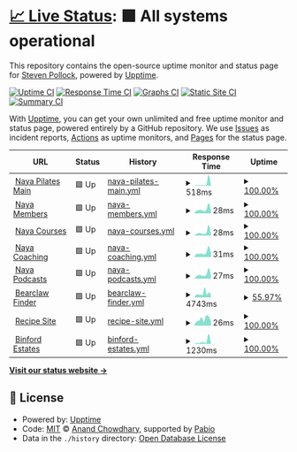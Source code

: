 # [📈 Live Status](https://jacksonp2008.github.io/nayauptime): <!--live status--> **🟩 All systems operational**

This repository contains the open-source uptime monitor and status page for [Steven Pollock](https://jacksonp2008.github.io/nayauptime), powered by [Upptime](https://github.com/nayauptime/nayauptime).

[![Uptime CI](https://github.com/jacksonp2008/nayauptime/workflows/Uptime%20CI/badge.svg)](https://github.com/jacksonp2008/nayauptime/actions?query=workflow%3A%22Uptime+CI%22)
[![Response Time CI](https://github.com/jacksonp2008/nayauptime/workflows/Response%20Time%20CI/badge.svg)](https://github.com/jacksonp2008/nayauptime/actions?query=workflow%3A%22Response+Time+CI%22)
[![Graphs CI](https://github.com/jacksonp2008/nayauptime/workflows/Graphs%20CI/badge.svg)](https://github.com/jacksonp2008/nayauptime/actions?query=workflow%3A%22Graphs+CI%22)
[![Static Site CI](https://github.com/jacksonp2008/nayauptime/workflows/Static%20Site%20CI/badge.svg)](https://github.com/jacksonp2008/nayauptime/actions?query=workflow%3A%22Static+Site+CI%22)
[![Summary CI](https://github.com/jacksonp2008/nayauptime/workflows/Summary%20CI/badge.svg)](https://github.com/jacksonp2008/nayauptime/actions?query=workflow%3A%22Summary+CI%22)

With [Upptime](https://nayauptime.js.org), you can get your own unlimited and free uptime monitor and status page, powered entirely by a GitHub repository. We use [Issues](https://github.com/jacksonp2008/nayauptime/issues) as incident reports, [Actions](https://github.com/jacksonp2008/nayauptime/actions) as uptime monitors, and [Pages](https://jacksonp2008.github.io/nayauptime) for the status page.

<!--start: status pages-->
<!-- This summary is generated by Upptime (https://github.com/upptime/upptime) -->
<!-- Do not edit this manually, your changes will be overwritten -->
<!-- prettier-ignore -->
| URL | Status | History | Response Time | Uptime |
| --- | ------ | ------- | ------------- | ------ |
| <img alt="" src="https://icons.duckduckgo.com/ip3/nayapilates.com.ico" height="13"> [Naya Pilates Main](https://nayapilates.com/) | 🟩 Up | [naya-pilates-main.yml](https://github.com/jacksonp2008/nayauptime/commits/HEAD/history/naya-pilates-main.yml) | <details><summary><img alt="Response time graph" src="./graphs/naya-pilates-main/response-time-week.png" height="20"> 518ms</summary><br><a href="https://jacksonp2008.github.io/nayauptime/history/naya-pilates-main"><img alt="Response time 338" src="https://img.shields.io/endpoint?url=https%3A%2F%2Fraw.githubusercontent.com%2Fjacksonp2008%2Fnayauptime%2FHEAD%2Fapi%2Fnaya-pilates-main%2Fresponse-time.json"></a><br><a href="https://jacksonp2008.github.io/nayauptime/history/naya-pilates-main"><img alt="24-hour response time 151" src="https://img.shields.io/endpoint?url=https%3A%2F%2Fraw.githubusercontent.com%2Fjacksonp2008%2Fnayauptime%2FHEAD%2Fapi%2Fnaya-pilates-main%2Fresponse-time-day.json"></a><br><a href="https://jacksonp2008.github.io/nayauptime/history/naya-pilates-main"><img alt="7-day response time 518" src="https://img.shields.io/endpoint?url=https%3A%2F%2Fraw.githubusercontent.com%2Fjacksonp2008%2Fnayauptime%2FHEAD%2Fapi%2Fnaya-pilates-main%2Fresponse-time-week.json"></a><br><a href="https://jacksonp2008.github.io/nayauptime/history/naya-pilates-main"><img alt="30-day response time 485" src="https://img.shields.io/endpoint?url=https%3A%2F%2Fraw.githubusercontent.com%2Fjacksonp2008%2Fnayauptime%2FHEAD%2Fapi%2Fnaya-pilates-main%2Fresponse-time-month.json"></a><br><a href="https://jacksonp2008.github.io/nayauptime/history/naya-pilates-main"><img alt="1-year response time 338" src="https://img.shields.io/endpoint?url=https%3A%2F%2Fraw.githubusercontent.com%2Fjacksonp2008%2Fnayauptime%2FHEAD%2Fapi%2Fnaya-pilates-main%2Fresponse-time-year.json"></a></details> | <details><summary><a href="https://jacksonp2008.github.io/nayauptime/history/naya-pilates-main">100.00%</a></summary><a href="https://jacksonp2008.github.io/nayauptime/history/naya-pilates-main"><img alt="All-time uptime 99.98%" src="https://img.shields.io/endpoint?url=https%3A%2F%2Fraw.githubusercontent.com%2Fjacksonp2008%2Fnayauptime%2FHEAD%2Fapi%2Fnaya-pilates-main%2Fuptime.json"></a><br><a href="https://jacksonp2008.github.io/nayauptime/history/naya-pilates-main"><img alt="24-hour uptime 100.00%" src="https://img.shields.io/endpoint?url=https%3A%2F%2Fraw.githubusercontent.com%2Fjacksonp2008%2Fnayauptime%2FHEAD%2Fapi%2Fnaya-pilates-main%2Fuptime-day.json"></a><br><a href="https://jacksonp2008.github.io/nayauptime/history/naya-pilates-main"><img alt="7-day uptime 100.00%" src="https://img.shields.io/endpoint?url=https%3A%2F%2Fraw.githubusercontent.com%2Fjacksonp2008%2Fnayauptime%2FHEAD%2Fapi%2Fnaya-pilates-main%2Fuptime-week.json"></a><br><a href="https://jacksonp2008.github.io/nayauptime/history/naya-pilates-main"><img alt="30-day uptime 99.91%" src="https://img.shields.io/endpoint?url=https%3A%2F%2Fraw.githubusercontent.com%2Fjacksonp2008%2Fnayauptime%2FHEAD%2Fapi%2Fnaya-pilates-main%2Fuptime-month.json"></a><br><a href="https://jacksonp2008.github.io/nayauptime/history/naya-pilates-main"><img alt="1-year uptime 99.98%" src="https://img.shields.io/endpoint?url=https%3A%2F%2Fraw.githubusercontent.com%2Fjacksonp2008%2Fnayauptime%2FHEAD%2Fapi%2Fnaya-pilates-main%2Fuptime-year.json"></a></details>
| <img alt="" src="https://icons.duckduckgo.com/ip3/nayapilates.com.ico" height="13"> [Naya Members](https://nayapilates.com/memberships/) | 🟩 Up | [naya-members.yml](https://github.com/jacksonp2008/nayauptime/commits/HEAD/history/naya-members.yml) | <details><summary><img alt="Response time graph" src="./graphs/naya-members/response-time-week.png" height="20"> 28ms</summary><br><a href="https://jacksonp2008.github.io/nayauptime/history/naya-members"><img alt="Response time 426" src="https://img.shields.io/endpoint?url=https%3A%2F%2Fraw.githubusercontent.com%2Fjacksonp2008%2Fnayauptime%2FHEAD%2Fapi%2Fnaya-members%2Fresponse-time.json"></a><br><a href="https://jacksonp2008.github.io/nayauptime/history/naya-members"><img alt="24-hour response time 22" src="https://img.shields.io/endpoint?url=https%3A%2F%2Fraw.githubusercontent.com%2Fjacksonp2008%2Fnayauptime%2FHEAD%2Fapi%2Fnaya-members%2Fresponse-time-day.json"></a><br><a href="https://jacksonp2008.github.io/nayauptime/history/naya-members"><img alt="7-day response time 28" src="https://img.shields.io/endpoint?url=https%3A%2F%2Fraw.githubusercontent.com%2Fjacksonp2008%2Fnayauptime%2FHEAD%2Fapi%2Fnaya-members%2Fresponse-time-week.json"></a><br><a href="https://jacksonp2008.github.io/nayauptime/history/naya-members"><img alt="30-day response time 272" src="https://img.shields.io/endpoint?url=https%3A%2F%2Fraw.githubusercontent.com%2Fjacksonp2008%2Fnayauptime%2FHEAD%2Fapi%2Fnaya-members%2Fresponse-time-month.json"></a><br><a href="https://jacksonp2008.github.io/nayauptime/history/naya-members"><img alt="1-year response time 426" src="https://img.shields.io/endpoint?url=https%3A%2F%2Fraw.githubusercontent.com%2Fjacksonp2008%2Fnayauptime%2FHEAD%2Fapi%2Fnaya-members%2Fresponse-time-year.json"></a></details> | <details><summary><a href="https://jacksonp2008.github.io/nayauptime/history/naya-members">100.00%</a></summary><a href="https://jacksonp2008.github.io/nayauptime/history/naya-members"><img alt="All-time uptime 100.00%" src="https://img.shields.io/endpoint?url=https%3A%2F%2Fraw.githubusercontent.com%2Fjacksonp2008%2Fnayauptime%2FHEAD%2Fapi%2Fnaya-members%2Fuptime.json"></a><br><a href="https://jacksonp2008.github.io/nayauptime/history/naya-members"><img alt="24-hour uptime 100.00%" src="https://img.shields.io/endpoint?url=https%3A%2F%2Fraw.githubusercontent.com%2Fjacksonp2008%2Fnayauptime%2FHEAD%2Fapi%2Fnaya-members%2Fuptime-day.json"></a><br><a href="https://jacksonp2008.github.io/nayauptime/history/naya-members"><img alt="7-day uptime 100.00%" src="https://img.shields.io/endpoint?url=https%3A%2F%2Fraw.githubusercontent.com%2Fjacksonp2008%2Fnayauptime%2FHEAD%2Fapi%2Fnaya-members%2Fuptime-week.json"></a><br><a href="https://jacksonp2008.github.io/nayauptime/history/naya-members"><img alt="30-day uptime 100.00%" src="https://img.shields.io/endpoint?url=https%3A%2F%2Fraw.githubusercontent.com%2Fjacksonp2008%2Fnayauptime%2FHEAD%2Fapi%2Fnaya-members%2Fuptime-month.json"></a><br><a href="https://jacksonp2008.github.io/nayauptime/history/naya-members"><img alt="1-year uptime 100.00%" src="https://img.shields.io/endpoint?url=https%3A%2F%2Fraw.githubusercontent.com%2Fjacksonp2008%2Fnayauptime%2FHEAD%2Fapi%2Fnaya-members%2Fuptime-year.json"></a></details>
| <img alt="" src="https://icons.duckduckgo.com/ip3/nayapilates.com.ico" height="13"> [Naya Courses](https://nayapilates.com/courses/) | 🟩 Up | [naya-courses.yml](https://github.com/jacksonp2008/nayauptime/commits/HEAD/history/naya-courses.yml) | <details><summary><img alt="Response time graph" src="./graphs/naya-courses/response-time-week.png" height="20"> 28ms</summary><br><a href="https://jacksonp2008.github.io/nayauptime/history/naya-courses"><img alt="Response time 318" src="https://img.shields.io/endpoint?url=https%3A%2F%2Fraw.githubusercontent.com%2Fjacksonp2008%2Fnayauptime%2FHEAD%2Fapi%2Fnaya-courses%2Fresponse-time.json"></a><br><a href="https://jacksonp2008.github.io/nayauptime/history/naya-courses"><img alt="24-hour response time 19" src="https://img.shields.io/endpoint?url=https%3A%2F%2Fraw.githubusercontent.com%2Fjacksonp2008%2Fnayauptime%2FHEAD%2Fapi%2Fnaya-courses%2Fresponse-time-day.json"></a><br><a href="https://jacksonp2008.github.io/nayauptime/history/naya-courses"><img alt="7-day response time 28" src="https://img.shields.io/endpoint?url=https%3A%2F%2Fraw.githubusercontent.com%2Fjacksonp2008%2Fnayauptime%2FHEAD%2Fapi%2Fnaya-courses%2Fresponse-time-week.json"></a><br><a href="https://jacksonp2008.github.io/nayauptime/history/naya-courses"><img alt="30-day response time 449" src="https://img.shields.io/endpoint?url=https%3A%2F%2Fraw.githubusercontent.com%2Fjacksonp2008%2Fnayauptime%2FHEAD%2Fapi%2Fnaya-courses%2Fresponse-time-month.json"></a><br><a href="https://jacksonp2008.github.io/nayauptime/history/naya-courses"><img alt="1-year response time 318" src="https://img.shields.io/endpoint?url=https%3A%2F%2Fraw.githubusercontent.com%2Fjacksonp2008%2Fnayauptime%2FHEAD%2Fapi%2Fnaya-courses%2Fresponse-time-year.json"></a></details> | <details><summary><a href="https://jacksonp2008.github.io/nayauptime/history/naya-courses">100.00%</a></summary><a href="https://jacksonp2008.github.io/nayauptime/history/naya-courses"><img alt="All-time uptime 100.00%" src="https://img.shields.io/endpoint?url=https%3A%2F%2Fraw.githubusercontent.com%2Fjacksonp2008%2Fnayauptime%2FHEAD%2Fapi%2Fnaya-courses%2Fuptime.json"></a><br><a href="https://jacksonp2008.github.io/nayauptime/history/naya-courses"><img alt="24-hour uptime 100.00%" src="https://img.shields.io/endpoint?url=https%3A%2F%2Fraw.githubusercontent.com%2Fjacksonp2008%2Fnayauptime%2FHEAD%2Fapi%2Fnaya-courses%2Fuptime-day.json"></a><br><a href="https://jacksonp2008.github.io/nayauptime/history/naya-courses"><img alt="7-day uptime 100.00%" src="https://img.shields.io/endpoint?url=https%3A%2F%2Fraw.githubusercontent.com%2Fjacksonp2008%2Fnayauptime%2FHEAD%2Fapi%2Fnaya-courses%2Fuptime-week.json"></a><br><a href="https://jacksonp2008.github.io/nayauptime/history/naya-courses"><img alt="30-day uptime 100.00%" src="https://img.shields.io/endpoint?url=https%3A%2F%2Fraw.githubusercontent.com%2Fjacksonp2008%2Fnayauptime%2FHEAD%2Fapi%2Fnaya-courses%2Fuptime-month.json"></a><br><a href="https://jacksonp2008.github.io/nayauptime/history/naya-courses"><img alt="1-year uptime 100.00%" src="https://img.shields.io/endpoint?url=https%3A%2F%2Fraw.githubusercontent.com%2Fjacksonp2008%2Fnayauptime%2FHEAD%2Fapi%2Fnaya-courses%2Fuptime-year.json"></a></details>
| <img alt="" src="https://icons.duckduckgo.com/ip3/nayapilates.com.ico" height="13"> [Naya Coaching](https://nayapilates.com/coaching/) | 🟩 Up | [naya-coaching.yml](https://github.com/jacksonp2008/nayauptime/commits/HEAD/history/naya-coaching.yml) | <details><summary><img alt="Response time graph" src="./graphs/naya-coaching/response-time-week.png" height="20"> 31ms</summary><br><a href="https://jacksonp2008.github.io/nayauptime/history/naya-coaching"><img alt="Response time 247" src="https://img.shields.io/endpoint?url=https%3A%2F%2Fraw.githubusercontent.com%2Fjacksonp2008%2Fnayauptime%2FHEAD%2Fapi%2Fnaya-coaching%2Fresponse-time.json"></a><br><a href="https://jacksonp2008.github.io/nayauptime/history/naya-coaching"><img alt="24-hour response time 19" src="https://img.shields.io/endpoint?url=https%3A%2F%2Fraw.githubusercontent.com%2Fjacksonp2008%2Fnayauptime%2FHEAD%2Fapi%2Fnaya-coaching%2Fresponse-time-day.json"></a><br><a href="https://jacksonp2008.github.io/nayauptime/history/naya-coaching"><img alt="7-day response time 31" src="https://img.shields.io/endpoint?url=https%3A%2F%2Fraw.githubusercontent.com%2Fjacksonp2008%2Fnayauptime%2FHEAD%2Fapi%2Fnaya-coaching%2Fresponse-time-week.json"></a><br><a href="https://jacksonp2008.github.io/nayauptime/history/naya-coaching"><img alt="30-day response time 124" src="https://img.shields.io/endpoint?url=https%3A%2F%2Fraw.githubusercontent.com%2Fjacksonp2008%2Fnayauptime%2FHEAD%2Fapi%2Fnaya-coaching%2Fresponse-time-month.json"></a><br><a href="https://jacksonp2008.github.io/nayauptime/history/naya-coaching"><img alt="1-year response time 247" src="https://img.shields.io/endpoint?url=https%3A%2F%2Fraw.githubusercontent.com%2Fjacksonp2008%2Fnayauptime%2FHEAD%2Fapi%2Fnaya-coaching%2Fresponse-time-year.json"></a></details> | <details><summary><a href="https://jacksonp2008.github.io/nayauptime/history/naya-coaching">100.00%</a></summary><a href="https://jacksonp2008.github.io/nayauptime/history/naya-coaching"><img alt="All-time uptime 100.00%" src="https://img.shields.io/endpoint?url=https%3A%2F%2Fraw.githubusercontent.com%2Fjacksonp2008%2Fnayauptime%2FHEAD%2Fapi%2Fnaya-coaching%2Fuptime.json"></a><br><a href="https://jacksonp2008.github.io/nayauptime/history/naya-coaching"><img alt="24-hour uptime 100.00%" src="https://img.shields.io/endpoint?url=https%3A%2F%2Fraw.githubusercontent.com%2Fjacksonp2008%2Fnayauptime%2FHEAD%2Fapi%2Fnaya-coaching%2Fuptime-day.json"></a><br><a href="https://jacksonp2008.github.io/nayauptime/history/naya-coaching"><img alt="7-day uptime 100.00%" src="https://img.shields.io/endpoint?url=https%3A%2F%2Fraw.githubusercontent.com%2Fjacksonp2008%2Fnayauptime%2FHEAD%2Fapi%2Fnaya-coaching%2Fuptime-week.json"></a><br><a href="https://jacksonp2008.github.io/nayauptime/history/naya-coaching"><img alt="30-day uptime 100.00%" src="https://img.shields.io/endpoint?url=https%3A%2F%2Fraw.githubusercontent.com%2Fjacksonp2008%2Fnayauptime%2FHEAD%2Fapi%2Fnaya-coaching%2Fuptime-month.json"></a><br><a href="https://jacksonp2008.github.io/nayauptime/history/naya-coaching"><img alt="1-year uptime 100.00%" src="https://img.shields.io/endpoint?url=https%3A%2F%2Fraw.githubusercontent.com%2Fjacksonp2008%2Fnayauptime%2FHEAD%2Fapi%2Fnaya-coaching%2Fuptime-year.json"></a></details>
| <img alt="" src="https://icons.duckduckgo.com/ip3/nayapilates.com.ico" height="13"> [Naya Podcasts](https://nayapilates.com/podcasts/) | 🟩 Up | [naya-podcasts.yml](https://github.com/jacksonp2008/nayauptime/commits/HEAD/history/naya-podcasts.yml) | <details><summary><img alt="Response time graph" src="./graphs/naya-podcasts/response-time-week.png" height="20"> 27ms</summary><br><a href="https://jacksonp2008.github.io/nayauptime/history/naya-podcasts"><img alt="Response time 244" src="https://img.shields.io/endpoint?url=https%3A%2F%2Fraw.githubusercontent.com%2Fjacksonp2008%2Fnayauptime%2FHEAD%2Fapi%2Fnaya-podcasts%2Fresponse-time.json"></a><br><a href="https://jacksonp2008.github.io/nayauptime/history/naya-podcasts"><img alt="24-hour response time 28" src="https://img.shields.io/endpoint?url=https%3A%2F%2Fraw.githubusercontent.com%2Fjacksonp2008%2Fnayauptime%2FHEAD%2Fapi%2Fnaya-podcasts%2Fresponse-time-day.json"></a><br><a href="https://jacksonp2008.github.io/nayauptime/history/naya-podcasts"><img alt="7-day response time 27" src="https://img.shields.io/endpoint?url=https%3A%2F%2Fraw.githubusercontent.com%2Fjacksonp2008%2Fnayauptime%2FHEAD%2Fapi%2Fnaya-podcasts%2Fresponse-time-week.json"></a><br><a href="https://jacksonp2008.github.io/nayauptime/history/naya-podcasts"><img alt="30-day response time 313" src="https://img.shields.io/endpoint?url=https%3A%2F%2Fraw.githubusercontent.com%2Fjacksonp2008%2Fnayauptime%2FHEAD%2Fapi%2Fnaya-podcasts%2Fresponse-time-month.json"></a><br><a href="https://jacksonp2008.github.io/nayauptime/history/naya-podcasts"><img alt="1-year response time 244" src="https://img.shields.io/endpoint?url=https%3A%2F%2Fraw.githubusercontent.com%2Fjacksonp2008%2Fnayauptime%2FHEAD%2Fapi%2Fnaya-podcasts%2Fresponse-time-year.json"></a></details> | <details><summary><a href="https://jacksonp2008.github.io/nayauptime/history/naya-podcasts">100.00%</a></summary><a href="https://jacksonp2008.github.io/nayauptime/history/naya-podcasts"><img alt="All-time uptime 100.00%" src="https://img.shields.io/endpoint?url=https%3A%2F%2Fraw.githubusercontent.com%2Fjacksonp2008%2Fnayauptime%2FHEAD%2Fapi%2Fnaya-podcasts%2Fuptime.json"></a><br><a href="https://jacksonp2008.github.io/nayauptime/history/naya-podcasts"><img alt="24-hour uptime 100.00%" src="https://img.shields.io/endpoint?url=https%3A%2F%2Fraw.githubusercontent.com%2Fjacksonp2008%2Fnayauptime%2FHEAD%2Fapi%2Fnaya-podcasts%2Fuptime-day.json"></a><br><a href="https://jacksonp2008.github.io/nayauptime/history/naya-podcasts"><img alt="7-day uptime 100.00%" src="https://img.shields.io/endpoint?url=https%3A%2F%2Fraw.githubusercontent.com%2Fjacksonp2008%2Fnayauptime%2FHEAD%2Fapi%2Fnaya-podcasts%2Fuptime-week.json"></a><br><a href="https://jacksonp2008.github.io/nayauptime/history/naya-podcasts"><img alt="30-day uptime 100.00%" src="https://img.shields.io/endpoint?url=https%3A%2F%2Fraw.githubusercontent.com%2Fjacksonp2008%2Fnayauptime%2FHEAD%2Fapi%2Fnaya-podcasts%2Fuptime-month.json"></a><br><a href="https://jacksonp2008.github.io/nayauptime/history/naya-podcasts"><img alt="1-year uptime 100.00%" src="https://img.shields.io/endpoint?url=https%3A%2F%2Fraw.githubusercontent.com%2Fjacksonp2008%2Fnayauptime%2FHEAD%2Fapi%2Fnaya-podcasts%2Fuptime-year.json"></a></details>
| <img alt="" src="https://icons.duckduckgo.com/ip3/movewith.site.ico" height="13"> [Bearclaw Finder](https://movewith.site/bearclaws/) | 🟩 Up | [bearclaw-finder.yml](https://github.com/jacksonp2008/nayauptime/commits/HEAD/history/bearclaw-finder.yml) | <details><summary><img alt="Response time graph" src="./graphs/bearclaw-finder/response-time-week.png" height="20"> 4743ms</summary><br><a href="https://jacksonp2008.github.io/nayauptime/history/bearclaw-finder"><img alt="Response time 2270" src="https://img.shields.io/endpoint?url=https%3A%2F%2Fraw.githubusercontent.com%2Fjacksonp2008%2Fnayauptime%2FHEAD%2Fapi%2Fbearclaw-finder%2Fresponse-time.json"></a><br><a href="https://jacksonp2008.github.io/nayauptime/history/bearclaw-finder"><img alt="24-hour response time 3514" src="https://img.shields.io/endpoint?url=https%3A%2F%2Fraw.githubusercontent.com%2Fjacksonp2008%2Fnayauptime%2FHEAD%2Fapi%2Fbearclaw-finder%2Fresponse-time-day.json"></a><br><a href="https://jacksonp2008.github.io/nayauptime/history/bearclaw-finder"><img alt="7-day response time 4743" src="https://img.shields.io/endpoint?url=https%3A%2F%2Fraw.githubusercontent.com%2Fjacksonp2008%2Fnayauptime%2FHEAD%2Fapi%2Fbearclaw-finder%2Fresponse-time-week.json"></a><br><a href="https://jacksonp2008.github.io/nayauptime/history/bearclaw-finder"><img alt="30-day response time 3586" src="https://img.shields.io/endpoint?url=https%3A%2F%2Fraw.githubusercontent.com%2Fjacksonp2008%2Fnayauptime%2FHEAD%2Fapi%2Fbearclaw-finder%2Fresponse-time-month.json"></a><br><a href="https://jacksonp2008.github.io/nayauptime/history/bearclaw-finder"><img alt="1-year response time 2270" src="https://img.shields.io/endpoint?url=https%3A%2F%2Fraw.githubusercontent.com%2Fjacksonp2008%2Fnayauptime%2FHEAD%2Fapi%2Fbearclaw-finder%2Fresponse-time-year.json"></a></details> | <details><summary><a href="https://jacksonp2008.github.io/nayauptime/history/bearclaw-finder">55.97%</a></summary><a href="https://jacksonp2008.github.io/nayauptime/history/bearclaw-finder"><img alt="All-time uptime 89.75%" src="https://img.shields.io/endpoint?url=https%3A%2F%2Fraw.githubusercontent.com%2Fjacksonp2008%2Fnayauptime%2FHEAD%2Fapi%2Fbearclaw-finder%2Fuptime.json"></a><br><a href="https://jacksonp2008.github.io/nayauptime/history/bearclaw-finder"><img alt="24-hour uptime 100.00%" src="https://img.shields.io/endpoint?url=https%3A%2F%2Fraw.githubusercontent.com%2Fjacksonp2008%2Fnayauptime%2FHEAD%2Fapi%2Fbearclaw-finder%2Fuptime-day.json"></a><br><a href="https://jacksonp2008.github.io/nayauptime/history/bearclaw-finder"><img alt="7-day uptime 55.97%" src="https://img.shields.io/endpoint?url=https%3A%2F%2Fraw.githubusercontent.com%2Fjacksonp2008%2Fnayauptime%2FHEAD%2Fapi%2Fbearclaw-finder%2Fuptime-week.json"></a><br><a href="https://jacksonp2008.github.io/nayauptime/history/bearclaw-finder"><img alt="30-day uptime 56.99%" src="https://img.shields.io/endpoint?url=https%3A%2F%2Fraw.githubusercontent.com%2Fjacksonp2008%2Fnayauptime%2FHEAD%2Fapi%2Fbearclaw-finder%2Fuptime-month.json"></a><br><a href="https://jacksonp2008.github.io/nayauptime/history/bearclaw-finder"><img alt="1-year uptime 89.75%" src="https://img.shields.io/endpoint?url=https%3A%2F%2Fraw.githubusercontent.com%2Fjacksonp2008%2Fnayauptime%2FHEAD%2Fapi%2Fbearclaw-finder%2Fuptime-year.json"></a></details>
| <img alt="" src="https://icons.duckduckgo.com/ip3/movewith.site.ico" height="13"> [Recipe Site](https://movewith.site/imhungry/) | 🟩 Up | [recipe-site.yml](https://github.com/jacksonp2008/nayauptime/commits/HEAD/history/recipe-site.yml) | <details><summary><img alt="Response time graph" src="./graphs/recipe-site/response-time-week.png" height="20"> 26ms</summary><br><a href="https://jacksonp2008.github.io/nayauptime/history/recipe-site"><img alt="Response time 243" src="https://img.shields.io/endpoint?url=https%3A%2F%2Fraw.githubusercontent.com%2Fjacksonp2008%2Fnayauptime%2FHEAD%2Fapi%2Frecipe-site%2Fresponse-time.json"></a><br><a href="https://jacksonp2008.github.io/nayauptime/history/recipe-site"><img alt="24-hour response time 19" src="https://img.shields.io/endpoint?url=https%3A%2F%2Fraw.githubusercontent.com%2Fjacksonp2008%2Fnayauptime%2FHEAD%2Fapi%2Frecipe-site%2Fresponse-time-day.json"></a><br><a href="https://jacksonp2008.github.io/nayauptime/history/recipe-site"><img alt="7-day response time 26" src="https://img.shields.io/endpoint?url=https%3A%2F%2Fraw.githubusercontent.com%2Fjacksonp2008%2Fnayauptime%2FHEAD%2Fapi%2Frecipe-site%2Fresponse-time-week.json"></a><br><a href="https://jacksonp2008.github.io/nayauptime/history/recipe-site"><img alt="30-day response time 222" src="https://img.shields.io/endpoint?url=https%3A%2F%2Fraw.githubusercontent.com%2Fjacksonp2008%2Fnayauptime%2FHEAD%2Fapi%2Frecipe-site%2Fresponse-time-month.json"></a><br><a href="https://jacksonp2008.github.io/nayauptime/history/recipe-site"><img alt="1-year response time 243" src="https://img.shields.io/endpoint?url=https%3A%2F%2Fraw.githubusercontent.com%2Fjacksonp2008%2Fnayauptime%2FHEAD%2Fapi%2Frecipe-site%2Fresponse-time-year.json"></a></details> | <details><summary><a href="https://jacksonp2008.github.io/nayauptime/history/recipe-site">100.00%</a></summary><a href="https://jacksonp2008.github.io/nayauptime/history/recipe-site"><img alt="All-time uptime 100.00%" src="https://img.shields.io/endpoint?url=https%3A%2F%2Fraw.githubusercontent.com%2Fjacksonp2008%2Fnayauptime%2FHEAD%2Fapi%2Frecipe-site%2Fuptime.json"></a><br><a href="https://jacksonp2008.github.io/nayauptime/history/recipe-site"><img alt="24-hour uptime 100.00%" src="https://img.shields.io/endpoint?url=https%3A%2F%2Fraw.githubusercontent.com%2Fjacksonp2008%2Fnayauptime%2FHEAD%2Fapi%2Frecipe-site%2Fuptime-day.json"></a><br><a href="https://jacksonp2008.github.io/nayauptime/history/recipe-site"><img alt="7-day uptime 100.00%" src="https://img.shields.io/endpoint?url=https%3A%2F%2Fraw.githubusercontent.com%2Fjacksonp2008%2Fnayauptime%2FHEAD%2Fapi%2Frecipe-site%2Fuptime-week.json"></a><br><a href="https://jacksonp2008.github.io/nayauptime/history/recipe-site"><img alt="30-day uptime 100.00%" src="https://img.shields.io/endpoint?url=https%3A%2F%2Fraw.githubusercontent.com%2Fjacksonp2008%2Fnayauptime%2FHEAD%2Fapi%2Frecipe-site%2Fuptime-month.json"></a><br><a href="https://jacksonp2008.github.io/nayauptime/history/recipe-site"><img alt="1-year uptime 100.00%" src="https://img.shields.io/endpoint?url=https%3A%2F%2Fraw.githubusercontent.com%2Fjacksonp2008%2Fnayauptime%2FHEAD%2Fapi%2Frecipe-site%2Fuptime-year.json"></a></details>
| <img alt="" src="https://icons.duckduckgo.com/ip3/www.movewith.site.ico" height="13"> [Binford Estates](https://www.movewith.site/binford/) | 🟩 Up | [binford-estates.yml](https://github.com/jacksonp2008/nayauptime/commits/HEAD/history/binford-estates.yml) | <details><summary><img alt="Response time graph" src="./graphs/binford-estates/response-time-week.png" height="20"> 1230ms</summary><br><a href="https://jacksonp2008.github.io/nayauptime/history/binford-estates"><img alt="Response time 602" src="https://img.shields.io/endpoint?url=https%3A%2F%2Fraw.githubusercontent.com%2Fjacksonp2008%2Fnayauptime%2FHEAD%2Fapi%2Fbinford-estates%2Fresponse-time.json"></a><br><a href="https://jacksonp2008.github.io/nayauptime/history/binford-estates"><img alt="24-hour response time 811" src="https://img.shields.io/endpoint?url=https%3A%2F%2Fraw.githubusercontent.com%2Fjacksonp2008%2Fnayauptime%2FHEAD%2Fapi%2Fbinford-estates%2Fresponse-time-day.json"></a><br><a href="https://jacksonp2008.github.io/nayauptime/history/binford-estates"><img alt="7-day response time 1230" src="https://img.shields.io/endpoint?url=https%3A%2F%2Fraw.githubusercontent.com%2Fjacksonp2008%2Fnayauptime%2FHEAD%2Fapi%2Fbinford-estates%2Fresponse-time-week.json"></a><br><a href="https://jacksonp2008.github.io/nayauptime/history/binford-estates"><img alt="30-day response time 748" src="https://img.shields.io/endpoint?url=https%3A%2F%2Fraw.githubusercontent.com%2Fjacksonp2008%2Fnayauptime%2FHEAD%2Fapi%2Fbinford-estates%2Fresponse-time-month.json"></a><br><a href="https://jacksonp2008.github.io/nayauptime/history/binford-estates"><img alt="1-year response time 602" src="https://img.shields.io/endpoint?url=https%3A%2F%2Fraw.githubusercontent.com%2Fjacksonp2008%2Fnayauptime%2FHEAD%2Fapi%2Fbinford-estates%2Fresponse-time-year.json"></a></details> | <details><summary><a href="https://jacksonp2008.github.io/nayauptime/history/binford-estates">100.00%</a></summary><a href="https://jacksonp2008.github.io/nayauptime/history/binford-estates"><img alt="All-time uptime 99.99%" src="https://img.shields.io/endpoint?url=https%3A%2F%2Fraw.githubusercontent.com%2Fjacksonp2008%2Fnayauptime%2FHEAD%2Fapi%2Fbinford-estates%2Fuptime.json"></a><br><a href="https://jacksonp2008.github.io/nayauptime/history/binford-estates"><img alt="24-hour uptime 100.00%" src="https://img.shields.io/endpoint?url=https%3A%2F%2Fraw.githubusercontent.com%2Fjacksonp2008%2Fnayauptime%2FHEAD%2Fapi%2Fbinford-estates%2Fuptime-day.json"></a><br><a href="https://jacksonp2008.github.io/nayauptime/history/binford-estates"><img alt="7-day uptime 100.00%" src="https://img.shields.io/endpoint?url=https%3A%2F%2Fraw.githubusercontent.com%2Fjacksonp2008%2Fnayauptime%2FHEAD%2Fapi%2Fbinford-estates%2Fuptime-week.json"></a><br><a href="https://jacksonp2008.github.io/nayauptime/history/binford-estates"><img alt="30-day uptime 100.00%" src="https://img.shields.io/endpoint?url=https%3A%2F%2Fraw.githubusercontent.com%2Fjacksonp2008%2Fnayauptime%2FHEAD%2Fapi%2Fbinford-estates%2Fuptime-month.json"></a><br><a href="https://jacksonp2008.github.io/nayauptime/history/binford-estates"><img alt="1-year uptime 99.99%" src="https://img.shields.io/endpoint?url=https%3A%2F%2Fraw.githubusercontent.com%2Fjacksonp2008%2Fnayauptime%2FHEAD%2Fapi%2Fbinford-estates%2Fuptime-year.json"></a></details>

<!--end: status pages-->

[**Visit our status website →**](https://jacksonp2008.github.io/nayauptime)

## 📄 License

- Powered by: [Upptime](https://github.com/nayauptime/nayauptime)
- Code: [MIT](./LICENSE) © [Anand Chowdhary](https://anandchowdhary.com), supported by [Pabio](https://pabio.com)
- Data in the `./history` directory: [Open Database License](https://opendatacommons.org/licenses/odbl/1-0/)
